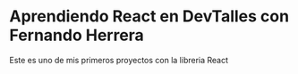 # Aprendiendo React en DevTalles con Fernando Herrera

Este es uno de mis primeros proyectos con la libreria React



